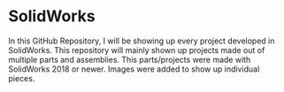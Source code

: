 # SolidWorks
In this GitHub Repository, I will be showing up every project developed in SolidWorks. This repository will mainly shown up projects made out of multiple parts and assemblies. This parts/projects were made with SolidWorks 2018 or newer. Images were added to show up individual pieces. 
